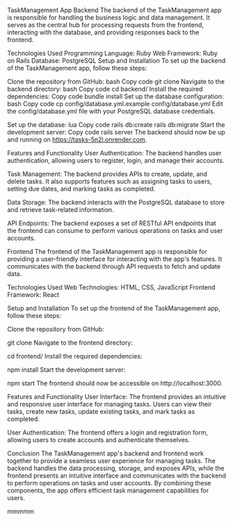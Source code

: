 TaskManagement App
Backend
The backend of the TaskManagement app is responsible for handling the business logic and data management.
It serves as the central hub for processing requests from the frontend, interacting with the database, and providing responses back to the frontend.

Technologies Used
Programming Language: Ruby
Web Framework: Ruby on Rails
Database: PostgreSQL
Setup and Installation
To set up the backend of the TaskManagement app, follow these steps:

Clone the repository from GitHub:
bash
Copy code
git clone <repository-url>
Navigate to the backend directory:
bash
Copy code
cd backend/
Install the required dependencies:
Copy code
bundle install
Set up the database configuration:
bash
Copy code
cp config/database.yml.example config/database.yml
Edit the config/database.yml file with your PostgreSQL database credentials.

Set up the database:
lua
Copy code
rails db:create
rails db:migrate
Start the development server:
Copy code
rails server
The backend should now be up and running on https://tasks-5n2l.onrender.com.

Features and Functionality
User Authentication: The backend handles user authentication, allowing users to register, login, and manage their accounts.

Task Management: The backend provides APIs to create, update, and delete tasks. 
 It also supports features such as assigning tasks to users, setting due dates, and marking tasks as completed.

Data Storage: The backend interacts with the PostgreSQL database to store and retrieve task-related information.

API Endpoints: The backend exposes a set of RESTful API endpoints that the frontend can consume to perform various operations on tasks and user accounts.

Frontend
The frontend of the TaskManagement app is responsible for providing a user-friendly interface for interacting with the app's features. It communicates with the backend through API requests to fetch and update data.

Technologies Used
Web Technologies: HTML, CSS, JavaScript
Frontend Framework: React

Setup and Installation
To set up the frontend of the TaskManagement app, follow these steps:

Clone the repository from GitHub:


git clone <repository-url>
Navigate to the frontend directory:


cd frontend/
Install the required dependencies:

npm install
Start the development server:


npm start
The frontend should now be accessible on http://localhost:3000.

Features and Functionality
User Interface: The frontend provides an intuitive and responsive user interface for managing tasks. 
Users can view their tasks, create new tasks, update existing tasks, and mark tasks as completed.

User Authentication: The frontend offers a login and registration form, allowing users to create accounts and authenticate themselves.

Conclusion
The TaskManagement app's backend and frontend work together to provide a seamless user experience for managing tasks.
The backend handles the data processing, storage, and exposes APIs, while the frontend presents an intuitive interface and communicates with the backend to perform operations on tasks and user accounts. By combining these components, the app offers efficient task management capabilities for users.
 
 
 
 
 
 
 
 
 
 mmmmm
